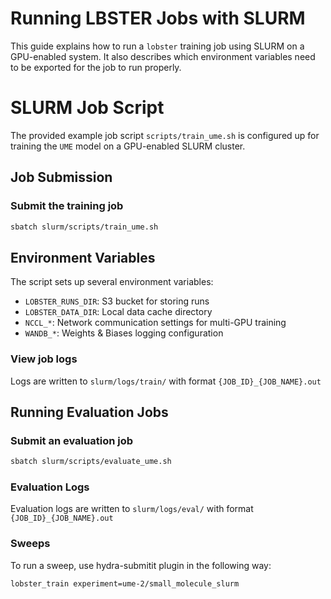 # Running LBSTER Jobs with SLURM

This guide explains how to run a `lobster` training job using SLURM on a GPU-enabled system. It also describes which environment variables need to be exported for the job to run properly.

# SLURM Job Script
The provided example job script `scripts/train_ume.sh` is configured up for training the `UME` model on a GPU-enabled SLURM cluster. 


## Job Submission

### Submit the training job
```bash
sbatch slurm/scripts/train_ume.sh
```

## Environment Variables

The script sets up several  environment variables:
- `LOBSTER_RUNS_DIR`: S3 bucket for storing runs
- `LOBSTER_DATA_DIR`: Local data cache directory
- `NCCL_*`: Network communication settings for multi-GPU training
- `WANDB_*`: Weights & Biases logging configuration


### View job logs
Logs are written to `slurm/logs/train/` with format `{JOB_ID}_{JOB_NAME}.out`

## Running Evaluation Jobs

### Submit an evaluation job
```bash
sbatch slurm/scripts/evaluate_ume.sh 
```

### Evaluation Logs
Evaluation logs are written to `slurm/logs/eval/` with format `{JOB_ID}_{JOB_NAME}.out`

### Sweeps
To run a sweep, use hydra-submitit plugin in the following way:



```bash
lobster_train experiment=ume-2/small_molecule_slurm
```